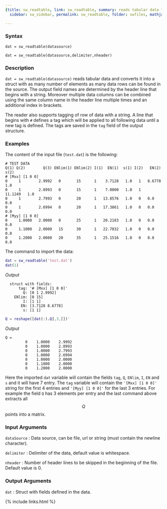 ```yaml
---
{title: sw_readtable, link: sw_readtable, summary: reads tabular data from text, keywords: sample,
  sidebar: sw_sidebar, permalink: sw_readtable, folder: swfiles, mathjax: true}

---
```

  
### Syntax
  
`dat = sw_readtable(datasource)`
  
`dat = sw_readtable(datasource,delimiter,nheader)`
 
### Description
  
`dat = sw_readtable(datasource)` reads tabular data and converts it into
a struct with as many number of elements as many data rows can be found
in the source. The output field names are determined by the header line
that begins with a string.  Moreover multiple data columns can be
combined using the same column name in the header line multiple times and
an additional index in brackets.
 
The reader also supports tagging of row of data with a string. A line
that begins with `#` defines a tag which will be applied to all following
data until a new tag is defined. The tags are saved in the `tag` field
of the output structure.
  
### Examples
  
The content of the input file (`test.dat`) is the following:
 
```
# TEST DATA
Q(1) Q(2)        Q(3) ENlim(1) ENlim(2) I(1)  EN(1)  s(1) I(2)   EN(2)   s(2)
# [Mxx] [1 0 0]
0     1        2.9992   0       15      1    3.7128   1.0   1   8.6778    1.0
0     1        2.8993   0       15      1    7.0000   1.0   1   11.1249   1.0
0     1        2.7993   0       20      1   13.8576   1.0   0   0.0       0.0
0     1        2.6994   0       20      1   17.3861   1.0   0   0.0       0.0
# [Myy] [1 0 0]
0     1.0000   2.0000   0       25      1   20.2183   1.0   0   0.0       0.0
0     1.1000   2.0000   15      30      1   22.7032   1.0   0   0.0       0.0
0     1.2000   2.0000   20      35      1   25.1516   1.0   0   0.0       0.0
```
 
The command to import the data:
 
```matlab
dat = sw_readtable('test.dat')
dat(1)
```
*Output*
```
  struct with fields:
      tag: '# [Mxx] [1 0 0]'
        Q: [0 1 2.9992]
    ENlim: [0 15]
        I: [1 1]
       EN: [3.7128 8.6778]
        s: [1 1]
```
 
```matlab
Q = reshape([dat(:).Q],3,[])'
```
*Output*
```
Q =
         0    1.0000    2.9992
         0    1.0000    2.8993
         0    1.0000    2.7993
         0    1.0000    2.6994
         0    1.0000    2.0000
         0    1.1000    2.0000
         0    1.2000    2.0000
```
 
 
Here the imported `dat` variable will contain the fields `tag`, `Q`,
`ENlim`, `I`, `EN` and `s` and it will have 7 entry. The `tag` variable
will contain the `'[Mxx] [1 0 0]'` string for the first 4 entries and
`'[Myy] [1 0 0]'` for the last 3 entries. For example the field `Q` has 3
elements per entry and the last command above extracts all $$Q$$ points
into a matrix.
  
### Input Arguments
  
`dataSource`
: Data source, can be file, url or string (must contain the newline
  character).
  
`delimiter`
: Delimiter of the data, default value is whitespace.
 
`nheader`
: Number of header lines to be skipped in the beginning of the file.
  Default value is 0.
  
### Output Arguments
  
`dat`
: Struct with fields defined in the data.
 

{% include links.html %}
